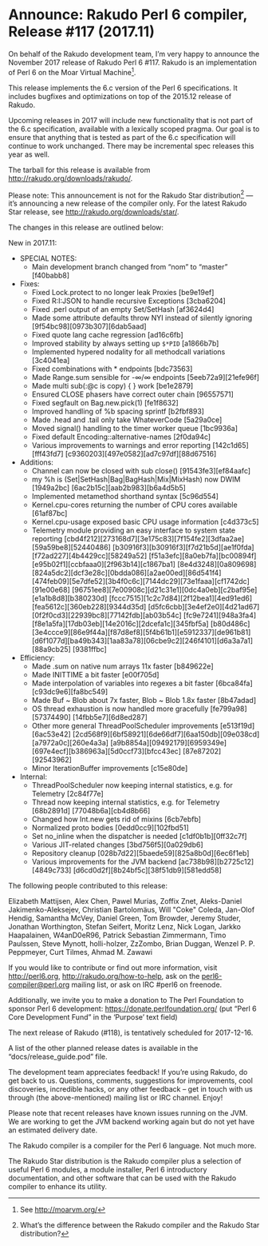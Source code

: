 # Announce: Rakudo Perl 6 compiler, Release #117 (2017.11)

On behalf of the Rakudo development team, I’m very happy to announce the
November 2017 release of Rakudo Perl 6 #117. Rakudo is an implementation of
Perl 6 on the Moar Virtual Machine[^1].

This release implements the 6.c version of the Perl 6 specifications.
It includes bugfixes and optimizations on top of
the 2015.12 release of Rakudo.

Upcoming releases in 2017 will include new functionality that is not
part of the 6.c specification, available with a lexically scoped
pragma. Our goal is to ensure that anything that is tested as part of the
6.c specification will continue to work unchanged. There may be incremental
spec releases this year as well.

The tarball for this release is available from <http://rakudo.org/downloads/rakudo/>.

Please note: This announcement is not for the Rakudo Star
distribution[^2] — it’s announcing a new release of the compiler
only. For the latest Rakudo Star release, see
<http://rakudo.org/downloads/star/>.

The changes in this release are outlined below:

New in 2017.11:
 + SPECIAL NOTES:
    + Main development branch changed from “nom” to “master” [f40babb8]
 + Fixes:
    + Fixed Lock.protect to no longer leak Proxies [be9e19ef]
    + Fixed R:I:JSON to handle recursive Exceptions [3cba6204]
    + Fixed .perl output of an empty Set/SetHash [af3624d4]
    + Made some attribute defaults throw NYI instead of silently ignoring
        [9f54bc98][0973b307][6dab5aad]
    + Fixed quote lang cache regression [ad16c6fb]
    + Improved stability by always setting up `$*PID` [a1866b7b]
    + Implemented hypered nodality for all methodcall variations [3c4041ea]
    + Fixed combinations with * endpoints [bdc73563]
    + Made Range.sum sensible for -∞/∞ endpoints [5eeb72a9][21efe96f]
    + Made multi sub(:@c is copy) { } work [be1e2879]
    + Ensured CLOSE phasers have correct outer chain [96557571]
    + Fixed segfault on Bag.new.pick(1) [fe1f8632]
    + Improved handling of %b spacing sprintf [b2fbf893]
    + Made .head and .tail only take WhateverCode [5a29a0ce]
    + Moved signal() handling to the timer worker queue [1bc9936a]
    + Fixed default Encoding::alternative-names [2f0da94c]
    + Various improvements to warnings and error reporting [142c1d65][fff43fd7]
        [c9360203][497e0582][ad7c97df][88d67516]
 + Additions:
    + Channel can now be closed with sub close() [91543fe3][ef84aafc]
    + my %h is (Set|SetHash|Bag|BagHash|Mix|MixHash) now DWIM [1949a2bc]
        [6ac2b15c][aab2b983][b6a4d5b5]
    + Implemented metamethod shorthand syntax [5c96d554]
    + Kernel.cpu-cores returning the number of CPU cores available [61af87bc]
    + Kernel.cpu-usage exposed basic CPU usage information [c4d373c5]
    + Telemetry module providing an easy interface to system state reporting
        [cbd4f212][273168d7][3e175c83][7f154fe2][3dfaa2ae][59a59be8][52440486]
        [b30916f3][b30916f3][f7d21b5d][ae1f0fda][f72ad227][4b4429cc][58249a52]
        [f51a3efc][8a0eb7fa][bc00894f][e95b02f1][ccbfaaa0][2f963b14][c1867ba1]
        [8e4d3248][0a809698][824a5dc2][dcf3e28c][0bdda086][a2ae00ed][86d541f4]
        [474feb09][5e7dfe52][3b4f0c6c][7144dc29][73e1faaa][cf1742dc][91e00e68]
        [96751ee8][7e00908c][d21c31e1][0dc4a0eb][c2baf95e][e1a1b8d8][b380230d]
        [fccc7515][1c2c7d84][2f12bea1][4ed91ed6][fea5612c][360eb228][9344d35d]
        [d5fc6cbb][3e4ef2e0][4d21ad67][0f2f0cd3][22939bc8][77142fdb][ab03b54c]
        [fc9e7241][948a3fa4][f8e1a5fa][17db03eb][14e2016c][2dcefa1c][345fbf5a]
        [b80d486c][3e4ccce9][86e9f44a][f87d8ef8][5f4b61b1][e5912337][de961b81]
        [d6f1077d][ba49b343][1aa83a78][06cbe9c2][246f4101][d6a3a7a1][88a9cb25]
        [9381ffbc]
 + Efficiency:
    + Made .sum on native num arrays 11x faster [b849622e]
    + Made INITTIME a bit faster [e00f705d]
    + Made interpolation of variables into regexes a bit faster [6bca84fa]
        [c93dc9e6][fa8bc549]
    + Made Buf ~ Blob about 7x faster, Blob ~ Blob 1.8x faster [8b47adad]
    + OS thread exhaustion is now handled more gracefully [fe799a98][57374490]
        [14fbb5e7][6d8ed287]
    + Other more general ThreadPoolScheduler improvements [e513f19d][6ac53e42]
        [2cd568f9][6bf58921][6de66df7][6aa150db][09e038cd][a7972a0c][260e4a3a]
        [a9b8854a][09492179][6959349e][697e4ecf][b386963a][5d0ccf73][bfcc43ec]
        [87e87202][92543962]
    + Minor IterationBuffer improvements [c15e80de]
 + Internal:
    + ThreadPoolScheduler now keeping internal statistics, e.g. for Telemetry
        [2c84f77e]
    + Thread now keeping internal statistics, e.g. for Telemetry [68b2891d]
        [77048b6a][cb4d8b66]
    + Changed how Int.new gets rid of mixins [6cb7ebfb]
    + Normalized proto bodies [0edd0cc9][102fbd51]
    + Set no_inline when the dispatcher is needed [c1df0b1b][0ff32c7f]
    + Various JIT-related changes [3bd756f5][0a029db6]
    + Repository cleanup [028b7d22][5baede59][825a8b0d][6ec6f1eb]
    + Various improvements for the JVM backend [ac738b98][b2725c12][4849c733]
        [d6cd0d2f][8b24bf5c][38f51db9][581edd58]


The following people contributed to this release:

Elizabeth Mattijsen, Alex Chen, Pawel Murias, Zoffix Znet,
Aleks-Daniel Jakimenko-Aleksejev, Christian Bartolomäus, Will "Coke" Coleda,
Jan-Olof Hendig, Samantha McVey, Daniel Green, Tom Browder, Jeremy Studer,
Jonathan Worthington, Stefan Seifert, Moritz Lenz, Nick Logan,
Jarkko Haapalainen, W4anD0eR96, Patrick Sebastian Zimmermann,
Timo Paulssen, Steve Mynott, holli-holzer, ZzZombo, Brian Duggan,
Wenzel P. P. Peppmeyer, Curt Tilmes, Ahmad M. Zawawi

If you would like to contribute or find out more information, visit
<http://perl6.org>, <http://rakudo.org/how-to-help>, ask on the
<perl6-compiler@perl.org> mailing list, or ask on IRC #perl6 on freenode.

Additionally, we invite you to make a donation to The Perl Foundation
to sponsor Perl 6 development: <https://donate.perlfoundation.org/>
(put “Perl 6 Core Development Fund” in the ‘Purpose’ text field)

The next release of Rakudo (#118), is tentatively scheduled for 2017-12-16.

A list of the other planned release dates is available in the
“docs/release_guide.pod” file.

The development team appreciates feedback! If you’re using Rakudo, do
get back to us. Questions, comments, suggestions for improvements, cool
discoveries, incredible hacks, or any other feedback – get in touch with
us through (the above-mentioned) mailing list or IRC channel. Enjoy!

Please note that recent releases have known issues running on the JVM.
We are working to get the JVM backend working again but do not yet have
an estimated delivery date.

[^1]: See <http://moarvm.org/>

[^2]: What’s the difference between the Rakudo compiler and the Rakudo
Star distribution?

The Rakudo compiler is a compiler for the Perl 6 language.
Not much more.

The Rakudo Star distribution is the Rakudo compiler plus a selection
of useful Perl 6 modules, a module installer, Perl 6 introductory
documentation, and other software that can be used with the Rakudo
compiler to enhance its utility.
